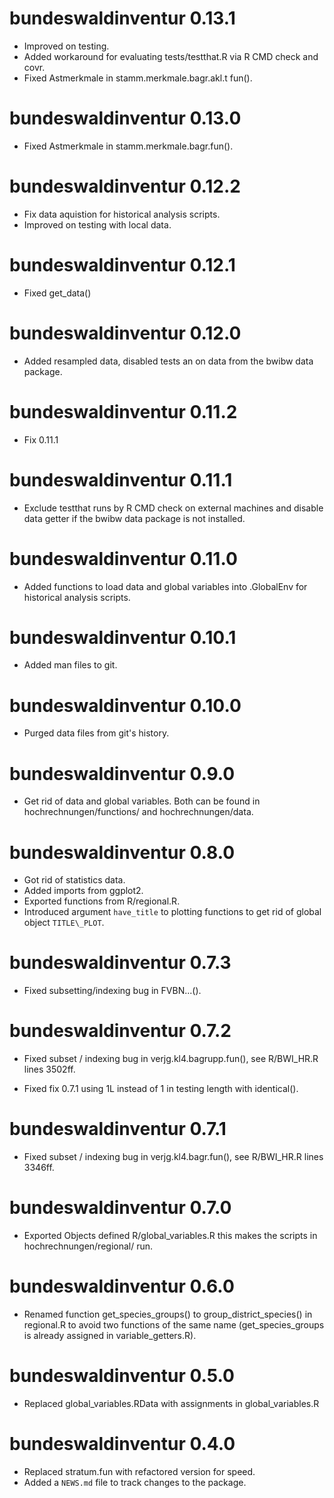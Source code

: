 # bundeswaldinventur 0.13.1

* Improved on testing.
* Added workaround for evaluating tests/testthat.R via R CMD check and covr.
* Fixed Astmerkmale in stamm.merkmale.bagr.akl.t fun().

# bundeswaldinventur 0.13.0

* Fixed Astmerkmale in stamm.merkmale.bagr.fun().

# bundeswaldinventur 0.12.2

* Fix data aquistion for historical analysis scripts.
* Improved on testing with local data.

# bundeswaldinventur 0.12.1

* Fixed get\_data()

# bundeswaldinventur 0.12.0

* Added resampled data, disabled tests an on data from the bwibw data package.

# bundeswaldinventur 0.11.2

* Fix 0.11.1

# bundeswaldinventur 0.11.1

* Exclude testthat runs by R CMD check on external machines and disable data
  getter if the bwibw data package is not installed.

# bundeswaldinventur 0.11.0

* Added functions to load data and global variables into .GlobalEnv for
  historical analysis scripts.

# bundeswaldinventur 0.10.1

* Added man files to git.

# bundeswaldinventur 0.10.0

* Purged data files from git's history.

# bundeswaldinventur 0.9.0

* Get rid of data and global variables.
  Both can be found in hochrechnungen/functions/ and hochrechnungen/data.

# bundeswaldinventur 0.8.0

* Got rid of statistics data.
* Added imports from ggplot2.
* Exported functions from R/regional.R.
* Introduced argument `have_title` to plotting functions to get rid of 
  global object `TITLE\_PLOT`.

# bundeswaldinventur 0.7.3

* Fixed subsetting/indexing bug in FVBN...().

# bundeswaldinventur 0.7.2

* Fixed subset / indexing bug in verjg.kl4.bagrupp.fun(),
  see R/BWI\_HR.R lines 3502ff.

* Fixed fix 0.7.1 using 1L instead of 1 in testing length with
  identical().

# bundeswaldinventur 0.7.1

* Fixed subset / indexing bug in verjg.kl4.bagr.fun(),
  see R/BWI\_HR.R lines 3346ff.

# bundeswaldinventur 0.7.0

* Exported Objects defined R/global\_variables.R this makes the scripts in 
  hochrechnungen/regional/ run.

# bundeswaldinventur 0.6.0

* Renamed function get\_species\_groups() to group\_district\_species() in
  regional.R to avoid two functions of the same name (get\_species\_groups is 
  already assigned in variable_getters.R).

# bundeswaldinventur 0.5.0

* Replaced global\_variables.RData with assignments in global\_variables.R

# bundeswaldinventur 0.4.0

* Replaced stratum.fun with refactored version for speed.
* Added a `NEWS.md` file to track changes to the package.



